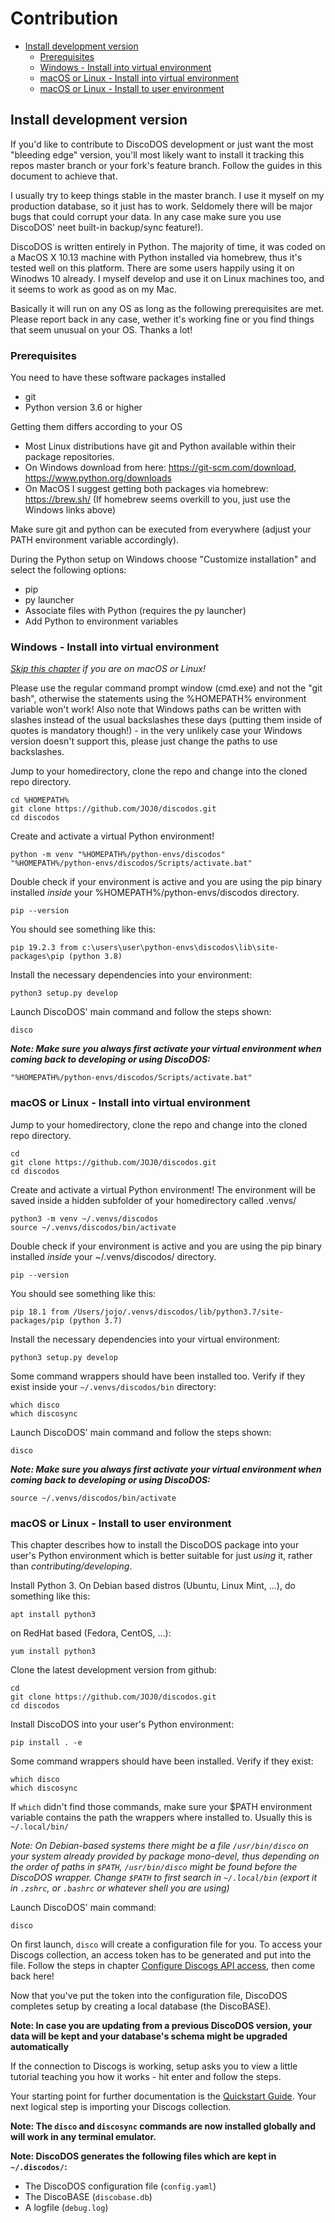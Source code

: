 <!-- omit in toc -->
# Contribution

- [Install development version](#install-development-version)
  - [Prerequisites](#prerequisites)
  - [Windows - Install into virtual environment](#windows---install-into-virtual-environment)
  - [macOS or Linux - Install into virtual environment](#macos-or-linux---install-into-virtual-environment)
  - [macOS or Linux - Install to user environment](#macos-or-linux---install-to-user-environment)


## Install development version

If you'd like to contribute to DiscoDOS development or just want the most "bleeding edge" version, you'll most likely want to install it tracking this repos master branch or your fork's feature branch. Follow the guides in this document to achieve that.

I usually try to keep things stable in the master branch. I use it myself on my production database, so it just has to work. Seldomely there will be major bugs that could corrupt your data. In any case make sure you use DiscoDOS' neet built-in backup/sync feature!).

DiscoDOS is written entirely in Python. The majority of time, it was coded on a MacOS X 10.13 machine with Python installed via homebrew, thus it's tested well on this platform. There are some users happily using it on Winodws 10 already. I myself develop and use it on Linux machines too, and it seems to work as good as on my Mac.

Basically it will run on any OS as long as the following prerequisites are met. Please report back in any case, wether it's working fine or you find things that seem unusual on your OS. Thanks a lot!


### Prerequisites

You need to have these software packages installed
* git
* Python version 3.6 or higher

Getting them differs according to your OS

* Most Linux distributions have git and Python available within their package repositories.
* On Windows download from here: https://git-scm.com/download, https://www.python.org/downloads
* On MacOS I suggest getting both packages via homebrew: https://brew.sh/
  (If homebrew seems overkill to you, just use the Windows links above)

Make sure git and python can be executed from everywhere (adjust your PATH environment variable accordingly).

During the Python setup on Windows choose "Customize installation" and select the following options:

- pip
- py launcher
- Associate files with Python (requires the py launcher)
- Add Python to environment variables


### Windows - Install into virtual environment

_[Skip this chapter](#macos-or-linux---install-into-virtual-environment) if you are on macOS or Linux!_

Please use the regular command prompt window (cmd.exe) and not the "git bash", otherwise the statements using the %HOMEPATH% environment variable won't work! Also note that Windows paths can be written with slashes instead of the usual backslashes these days (putting them inside of quotes is mandatory though!) - in the very unlikely case your Windows version doesn't support this, please just change the paths to use backslashes.

Jump to your homedirectory, clone the repo and change into the cloned repo directory.

```
cd %HOMEPATH%
git clone https://github.com/JOJ0/discodos.git
cd discodos
```

Create and activate a virtual Python environment!

```
python -m venv "%HOMEPATH%/python-envs/discodos"
"%HOMEPATH%/python-envs/discodos/Scripts/activate.bat"
```

Double check if your environment is active and you are using the pip binary installed _inside_ your %HOMEPATH%/python-envs/discodos directory.

`pip --version`

You should see something like this:

`pip 19.2.3 from c:\users\user\python-envs\discodos\lib\site-packages\pip (python 3.8)`

Install the necessary dependencies into your environment:

`python3 setup.py develop`

Launch DiscoDOS' main command and follow the steps shown:

`disco`

_**Note: Make sure you always first activate your virtual environment when coming back to developing or using DiscoDOS:**_

`"%HOMEPATH%/python-envs/discodos/Scripts/activate.bat"`


### macOS or Linux - Install into virtual environment

Jump to your homedirectory, clone the repo and change into the cloned repo directory.

```
cd
git clone https://github.com/JOJ0/discodos.git
cd discodos
```

Create and activate a virtual Python environment! The environment will be saved inside a hidden subfolder of your homedirectory called .venvs/

```
python3 -m venv ~/.venvs/discodos
source ~/.venvs/discodos/bin/activate
```

Double check if your environment is active and you are using the pip binary installed _inside_ your ~/.venvs/discodos/ directory.

`pip --version`

You should see something like this:

`pip 18.1 from /Users/jojo/.venvs/discodos/lib/python3.7/site-packages/pip (python 3.7)`

Install the necessary dependencies into your virtual environment:

`python3 setup.py develop`

Some command wrappers should have been installed too. Verify if they exist inside your `~/.venvs/discodos/bin` directory:

```
which disco
which discosync
```

Launch DiscoDOS' main command and follow the steps shown:

`disco`

_**Note: Make sure you always first activate your virtual environment when coming back to developing or using DiscoDOS:**_

`source ~/.venvs/discodos/bin/activate`


### macOS or Linux - Install to user environment

This chapter describes how to install the DiscoDOS package into your user's Python environment which is better suitable for just _using_ it, rather than _contributing/developing_.

Install Python 3. On Debian based distros (Ubuntu, Linux Mint, ...), do something like this:

`apt install python3`

on RedHat based (Fedora, CentOS, ...):

`yum install python3`



Clone the latest development version from github:

```
cd
git clone https://github.com/JOJ0/discodos.git
cd discodos
```

Install DiscoDOS into your user's Python environment:

`pip install . -e`

Some command wrappers should have been installed. Verify if they exist:

```
which disco
which discosync
```

If `which` didn't find those commands, make sure your $PATH environment variable contains the path the wrappers where installed to. Usually this is `~/.local/bin/`

_Note: On Debian-based systems there might be a file `/usr/bin/disco` on your system already provided by package mono-devel, thus depending on the order of paths in `$PATH`, `/usr/bin/disco` might be found before the DiscoDOS wrapper. Change `$PATH` to first search in `~/.local/bin` (export it in `.zshrc`, or `.bashrc` or whatever shell you are using)_

Launch DiscoDOS' main command:

`disco`

On first launch, `disco` will create a configuration file for you. To access your Discogs collection, an access token has to be generated and put into the file. Follow the steps in chapter [Configure Discogs API access](INSTALLATION.md#configure-discogs-api-access), then come back here!

Now that you've put the token into the configuration file, DiscoDOS completes setup by creating a local database (the DiscoBASE).

**Note: In case you are updating from a previous DiscoDOS version, your data will be kept and your database's schema might be upgraded automatically**

If the connection to Discogs is working, setup asks you to view a little tutorial teaching you how it works - hit enter and follow the steps.

Your starting point for further documentation is the [Quickstart Guide](QUICKSTART.md#importing-your-discogs-collection). Your next logical step is importing your Discogs collection.

**Note: The `disco` and `discosync` commands are now installed globally and will work in any terminal emulator.**

**Note: DiscoDOS generates the following files which are kept in `~/.discodos/`:**

 - The DiscoDOS configuration file (`config.yaml`)
 - The DiscoBASE (`discobase.db`)
 - A logfile (`debug.log`)

